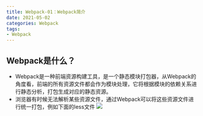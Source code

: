 ```yaml
---
title: Webpack-01：Webpack简介
date: 2021-05-02
categories: Webpack
tags: 
- Webpack
---
```

## Webpack是什么？
* Webpack是一种前端资源构建工具，是一个静态模块打包器，从Webpack的角度看，前端的所有资源文件都会作为模块处理，它将根据模块的依赖关系进行静态分析，打包生成对应的静态资源。
* 浏览器有时候无法解析某些资源文件，通过Webpack可以将这些资源文件进行统一打包，例如下面的less文件
![](https://img-blog.csdnimg.cn/img_convert/ab5404c33684b51d72044847000e5709.png)